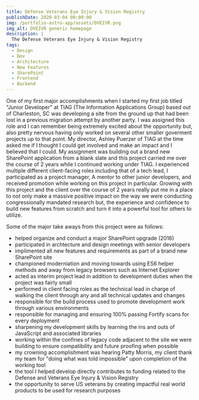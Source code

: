 ```yaml
---
title: Defense Veterans Eye Injury & Vision Registry
publishDate: 2020-03-04 00:00:00
img: /portfolio-astro-app/assets/DVEIVR.png
img_alt: DVEIVR generic homepage
description: |
  The Defense Veterans Eye Injury & Vision Registry
tags:
  - Design
  - Dev
  - Architecture
  - New Features
  - SharePoint
  - Frontend
  - Backend
---
```


One of my first major accomplishments when I started my first job titled "Junior Developer" at TIAG (The Information Applications Group) based out of Charleston, SC was developing a site from the ground up that had been lost in a previous migration attempt by another party. I was assigned this role and I can remember being extremely excited about the opportunity but, also pretty nervous having only worked on several other smaller goverment projects up to that point. My director, Ashley Puerzer of TIAG at the time asked me if I thought I could get involved and make an impact and I believed that I could. My assignment was building out a brand new SharePoint application from a blank slate and this project carried me over the course of 2 years while I continued working under TIAG. I experienced multiple different client-facing roles including that of a tech lead, I participated as a project manager, A mentor to other junior developers, and received promotion while working on this project in particular. Growing with this project and the client over the course of 2 years really put me in a place to not only make a massive positive impact on the way we were conducting congressionally mandated research but, the experience and confidence to build new features from scratch and turn it into a powerful tool for others to utilize.

Some of the major take aways from this project were as follows:

- helped organize and conduct a major SharePoint upgrade (2016)
- participated in archtecture and design meetings with senior developers
- implimented all new features and requirements as part of a brand new SharePoint site
- championed moderniation and moving towards using ES6 helper methods and away from legacy browsers such as Internet Explorer
- acted as interim project lead in addition to development duties when the project was fairly small
- performed in client facing roles as the technical lead in charge of walking the client through any and all technical updates and changes
- responsible for the build process used to promote development work through various environments
- responsible for managing and ensuring 100% passing Fortify scans for every deployment
- sharpening my development skills by learning the ins and outs of JavaScript and associated libraries
- working within the confines of legacy code adjacent to the site we were building to ensure compatibility and future proofing when possible
- my crowning accomplishment was hearing Patty Morris, my client thank my team for "doing what was told impossible" upon completion of the working tool
- the tool I helped develop directly contributes to funding related to the Defense and Veterans Eye Injury & Vision Registry
- the opportunity to serve US veterans by creating impactful real world products to be used for research purposes
